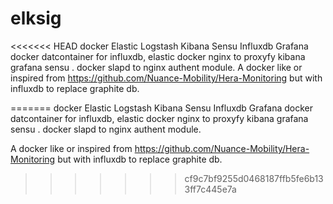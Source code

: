 # elksig
<<<<<<< HEAD
docker Elastic Logstash Kibana Sensu Influxdb Grafana docker datcontainer for influxdb, elastic docker nginx to proxyfy kibana grafana 
sensu . docker slapd to nginx authent module.
A docker like or inspired from https://github.com/Nuance-Mobility/Hera-Monitoring but with influxdb to replace graphite db.

=======
docker Elastic Logstash Kibana Sensu Influxdb Grafana
docker datcontainer for influxdb, elastic
docker nginx to proxyfy kibana grafana sensu .
docker slapd to nginx authent module.

A docker like or inspired from https://github.com/Nuance-Mobility/Hera-Monitoring but with influxdb to replace graphite db.



>>>>>>> cf9c7bf9255d0468187ffb5fe6b133ff7c445e7a
